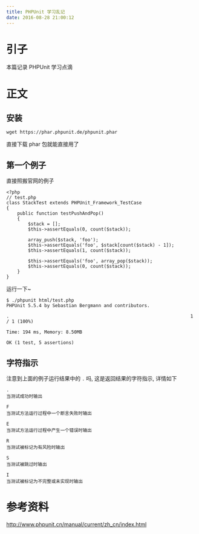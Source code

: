 ```yaml
---
title: PHPUnit 学习乱记
date: 2016-08-28 21:00:12
---
```

# 引子 #

本篇记录 PHPUnit 学习点滴

# 正文 #

## 安装 ##

	wget https://phar.phpunit.de/phpunit.phar

直接下载 phar 包就能直接用了

<!-- more -->

## 第一个例子 ##

直接照搬官网的例子

```
<?php
// test.php
class StackTest extends PHPUnit_Framework_TestCase
{
    public function testPushAndPop()
    {
        $stack = [];
        $this->assertEquals(0, count($stack));

        array_push($stack, 'foo');
        $this->assertEquals('foo', $stack[count($stack) - 1]);
        $this->assertEquals(1, count($stack));

        $this->assertEquals('foo', array_pop($stack));
        $this->assertEquals(0, count($stack));
    }
}

```

运行一下~

```
$ ./phpunit html/test.php
PHPUnit 5.5.4 by Sebastian Bergmann and contributors.

.                                                                   1 / 1 (100%)

Time: 194 ms, Memory: 8.50MB

OK (1 test, 5 assertions)

```

## 字符指示 ##

注意到上面的例子运行结果中的 `.` 吗, 这是返回结果的字符指示, 详情如下

```
.
当测试成功时输出

F
当测试方法运行过程中一个断言失败时输出

E
当测试方法运行过程中产生一个错误时输出

R
当测试被标记为有风险时输出

S
当测试被跳过时输出

I
当测试被标记为不完整或未实现时输出
```

# 参考资料 #

http://www.phpunit.cn/manual/current/zh_cn/index.html

